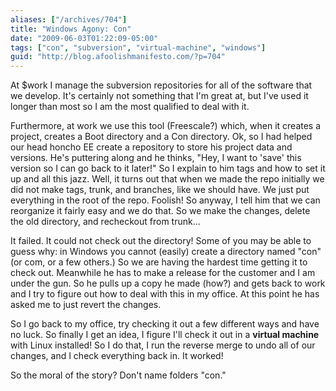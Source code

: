 ```yaml
---
aliases: ["/archives/704"]
title: "Windows Agony: Con"
date: "2009-06-03T01:22:09-05:00"
tags: ["con", "subversion", "virtual-machine", "windows"]
guid: "http://blog.afoolishmanifesto.com/?p=704"
---
```

At $work I manage the subversion repositories for all of the software that we develop. It's certainly not something that I'm great at, but I've used it longer than most so I am the most qualified to deal with it.

Furthermore, at work we use this tool (Freescale?) which, when it creates a project, creates a Boot directory and a Con directory. Ok, so I had helped our head honcho EE create a repository to store his project data and versions. He's puttering along and he thinks, "Hey, I want to 'save' this version so I can go back to it later!" So I explain to him tags and how to set it up and all this jazz. Well, it turns out that when we made the repo initially we did not make tags, trunk, and branches, like we should have. We just put everything in the root of the repo. Foolish! So anyway, I tell him that we can reorganize it fairly easy and we do that. So we make the changes, delete the old directory, and recheckout from trunk...

It failed. It could not check out the directory! Some of you may be able to guess why: in Windows you cannot (easily) create a directory named "con" (or com, or a few others.) So we are having the hardest time getting it to check out. Meanwhile he has to make a release for the customer and I am under the gun. So he pulls up a copy he made (how?) and gets back to work and I try to figure out how to deal with this in my office. At this point he has asked me to just revert the changes.

So I go back to my office, try checking it out a few different ways and have no luck. So finally I get an idea, I figure I'll check it out in a **virtual machine** with Linux installed! So I do that, I run the reverse merge to undo all of our changes, and I check everything back in. It worked!

So the moral of the story? Don't name folders "con."
